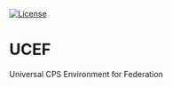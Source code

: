 [![License](https://img.shields.io/badge/License-Apache%202.0-blue.svg)](https://opensource.org/licenses/Apache-2.0)
# UCEF
Universal CPS Environment for Federation
